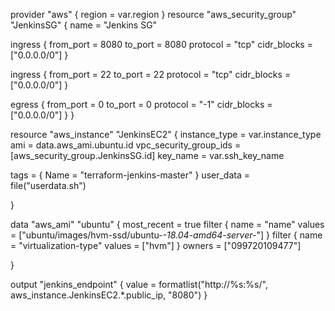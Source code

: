 provider "aws" {
  region  = var.region
}
resource "aws_security_group" "JenkinsSG" {
  name = "Jenkins SG"

  ingress {
    from_port   = 8080
    to_port     = 8080
    protocol    = "tcp"
    cidr_blocks = ["0.0.0.0/0"]
  }

  ingress {
    from_port   = 22
    to_port     = 22
    protocol    = "tcp"
    cidr_blocks = ["0.0.0.0/0"]
  }

  egress {
    from_port   = 0
    to_port     = 0
    protocol    = "-1"
    cidr_blocks = ["0.0.0.0/0"]
  }
}

resource "aws_instance" "JenkinsEC2" {
  instance_type          = var.instance_type
  ami                    = data.aws_ami.ubuntu.id
  vpc_security_group_ids = [aws_security_group.JenkinsSG.id]
  key_name               = var.ssh_key_name

  tags = {
    Name = "terraform-jenkins-master"
  }
  user_data = file("userdata.sh")

}

data "aws_ami" "ubuntu" {
  most_recent = true
  filter {
    name   = "name"
    values = ["ubuntu/images/hvm-ssd/ubuntu-*-18.04-amd64-server-*"]
  }
  filter {
    name   = "virtualization-type"
    values = ["hvm"]
  }
  owners = ["099720109477"]

}

output "jenkins_endpoint" {
  value = formatlist("http://%s:%s/", aws_instance.JenkinsEC2.*.public_ip, "8080")
}
